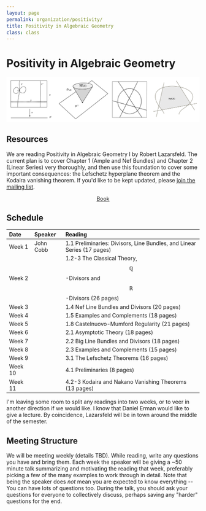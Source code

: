 ```yaml
---
layout: page
permalink: organization/positivity/
title: Positivity in Algebraic Geometry
class: class
---
```


# Positivity in Algebraic Geometry
![GOS](/images/projects/positivity.jpg "An illustration from The Geometry of Schemes, page 86.")


## Resources
We are reading Positivity in Algebraic Geometry I by Robert Lazarsfeld. The current plan is to cover Chapter 1 (Ample and Nef Bundles) and Chapter 2 (Linear Series) very thoroughly, and then use this foundation to cover some important consequences: the Lefschetz hyperplane theorem and the Kodaira vanishing theorem. If you'd like to be kept updated, please [join the mailing list](https://groups.google.com/a/g-groups.wisc.edu/g/positivity).

<div class="button-container" style="text-align: center">
    <a href="https://cims.nyu.edu/~rodion/lib/R.%20K.%20Lazarsfeld.%20Positivity%20in%20Algebraic%20Geometry,%20I.%20Classical%20Setting:%20Line%20Bundles%20and%20Linear%20Series%20-%202003.pdf" class="button" style="margin:5px">
    <i class="fas fa-book"></i>
    Book
    </a>
</div>


## Schedule 

| Date                    | Speaker      | Reading |
| :---------              | :---------  | :-----  |
| Week 1 | John Cobb  | 1.1 Preliminaries: Divisors, Line Bundles, and Linear Series (17 pages)  |  
| Week 2 | | 1.2-3 The Classical Theory, $$\mathbb{Q}$$-Divisors and $$\mathbb{R}$$-Divisors (26 pages) |
| Week 3 | | 1.4 Nef Line Bundles and Divisors (20 pages) |
| Week 4 | | 1.5 Examples and Complements (18 pages) |
| Week 5 | | 1.8 Castelnuovo-Mumford Regularity (21 pages) |
| Week 6 | | 2.1 Asymptotic Theory (18 pages) |
| Week 7 | | 2.2 Big Line Bundles and Divisors (18 pages) |
| Week 8 | | 2.3 Examples and Complements (15 pages) |
| Week 9 | | 3.1 The Lefschetz Theorems (16 pages) |
| Week 10 | | 4.1 Preliminaries (8 pages) |
| Week 11 | | 4.2-3 Kodaira and Nakano Vanishing Theorems (13 pages) |

I'm leaving some room to split any readings into two weeks, or to veer in another direction if we would like. I know that Daniel Erman would like to give a lecture. By coincidence, Lazarsfeld will be in town around the middle of the semester.

## Meeting Structure
We will be meeting weekly (details TBD). While reading, write any questions you have and bring them. Each week the speaker will be giving a ~50 minute talk summarizing and motivating the reading that week, preferably picking a few of the many examples to work through in detail. Note that being the speaker does *not* mean you are expected to know everything -- You can have lots of questions too. During the talk, you should ask your questions for everyone to collectively discuss, perhaps saving any "harder" questions for the end.

